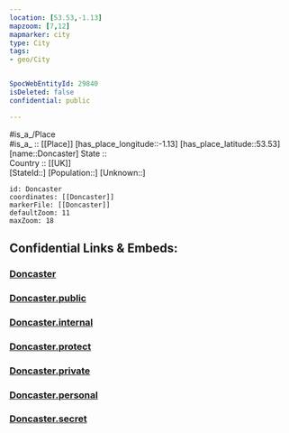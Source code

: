 ```yaml
---
location: [53.53,-1.13] 
mapzoom: [7,12] 
mapmarker: city 
type: City
tags:
- geo/City


SpocWebEntityId: 29840
isDeleted: false
confidential: public

---
```

#is_a_/Place  
#is_a_ :: [[Place]] 
[has_place_longitude::-1.13] 
[has_place_latitude::53.53] 
[name::Doncaster] 
State ::  
Country :: [[UK]]  
[StateId::] 
[Population::] 
[Unknown::] 


```leaflet
id: Doncaster
coordinates: [[Doncaster]] 
markerFile: [[Doncaster]] 
defaultZoom: 11 
maxZoom: 18
```


## Confidential Links & Embeds: 

### [Doncaster](/_Standards/Earth/Continent/Europe/Europe~North/UK/England/Regions~England/Yorkshire_and_the_Humber/Lincolnshire/cities~Lincolnshire/Holland~South/Doncaster,County/cities~Doncaster/Doncaster.md) 

### [Doncaster.public](/_public/Earth/Continent/Europe/Europe~North/UK/England/Regions~England/Yorkshire_and_the_Humber/Lincolnshire/cities~Lincolnshire/Holland~South/Doncaster,County/cities~Doncaster/Doncaster.public.md) 

### [Doncaster.internal](/_internal/Earth/Continent/Europe/Europe~North/UK/England/Regions~England/Yorkshire_and_the_Humber/Lincolnshire/cities~Lincolnshire/Holland~South/Doncaster,County/cities~Doncaster/Doncaster.internal.md) 

### [Doncaster.protect](/_protect/Earth/Continent/Europe/Europe~North/UK/England/Regions~England/Yorkshire_and_the_Humber/Lincolnshire/cities~Lincolnshire/Holland~South/Doncaster,County/cities~Doncaster/Doncaster.protect.md) 

### [Doncaster.private](/_private/Earth/Continent/Europe/Europe~North/UK/England/Regions~England/Yorkshire_and_the_Humber/Lincolnshire/cities~Lincolnshire/Holland~South/Doncaster,County/cities~Doncaster/Doncaster.private.md) 

### [Doncaster.personal](/_personal/Earth/Continent/Europe/Europe~North/UK/England/Regions~England/Yorkshire_and_the_Humber/Lincolnshire/cities~Lincolnshire/Holland~South/Doncaster,County/cities~Doncaster/Doncaster.personal.md) 

### [Doncaster.secret](/_secret/Earth/Continent/Europe/Europe~North/UK/England/Regions~England/Yorkshire_and_the_Humber/Lincolnshire/cities~Lincolnshire/Holland~South/Doncaster,County/cities~Doncaster/Doncaster.secret.md)

